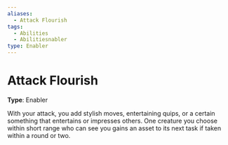 ```yaml
---
aliases:
  - Attack Flourish
tags:
  - Abilities
  - Abilitiesnabler
type: Enabler
---
```


# Attack Flourish

**Type**: Enabler

With your attack, you add stylish moves, entertaining quips, or a certain something that entertains or impresses others. One creature you choose within short range who can see you gains an asset to its next task if taken within a round or two.

